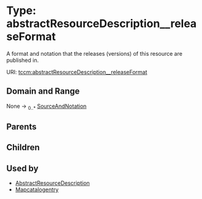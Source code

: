 
# Type: abstractResourceDescription__releaseFormat


A format and notation that the releases (versions) of this resource are published in.

URI: [tccm:abstractResourceDescription__releaseFormat](https://hotecosystem.org/tccm/abstractResourceDescription__releaseFormat)


## Domain and Range

None ->  <sub>0..*</sub> [SourceAndNotation](SourceAndNotation.md)

## Parents


## Children


## Used by

 * [AbstractResourceDescription](AbstractResourceDescription.md)
 * [Mapcatalogentry](Mapcatalogentry.md)
